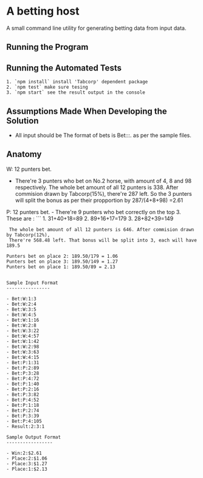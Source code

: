 A betting host
========================
A small command line utility for generating betting data from input data.

Running the Program
-------------------

Running the Automated Tests
---------------------------
```
1. `npm install` install 'Tabcorp' dependent package
2. `npm test` make sure tesing
3. `npm start` see the result output in the console
```

Assumptions Made When Developing the Solution
---------------------------------------------

- All input should be The format of bets is Bet:<product>:<selections>:<stake>. as per the sample files.

Anatomy
---------------------------------------------

W:  12 punters bet. 
   - There're 3 punters who bet on No.2 horse, with amount of 4, 8 and 98 respectively.
    The whole bet amount of all 12 punters is 338. After commision drawn by Tabcorp(15%), there're 287 left. 
    So the 3 punters will split the bonus as per their propportion by 287/(4+8+98) =2.61

P:  12 punters bet. 
	- There're 9 punters who bet correctly on the top 3. These are :
    ```
        1. 31+40+18=89
        2. 89+16+17=179
        3. 28+82+39=149
   ```
    The whole bet amount of all 12 punters is 646. After commision drawn by Tabcorp(12%), 
    There're 568.48 left. That bonus will be split into 3, each will have 189.5 
	
Punters bet on place 2: 189.50/179 = 1.06	
Punters bet on place 3: 189.50/149 = 1.27
Punters bet on place 1: 189.50/89 = 2.13


Sample Input Format
----------------

 - Bet:W:1:3
 - Bet:W:2:4
 - Bet:W:3:5
 - Bet:W:4:5
 - Bet:W:1:16
 - Bet:W:2:8
 - Bet:W:3:22
 - Bet:W:4:57
 - Bet:W:1:42
 - Bet:W:2:98
 - Bet:W:3:63
 - Bet:W:4:15
 - Bet:P:1:31
 - Bet:P:2:89
 - Bet:P:3:28
 - Bet:P:4:72
 - Bet:P:1:40
 - Bet:P:2:16
 - Bet:P:3:82
 - Bet:P:4:52
 - Bet:P:1:18
 - Bet:P:2:74
 - Bet:P:3:39
 - Bet:P:4:105
 - Result:2:3:1 

Sample Output Format
-----------------

 - Win:2:$2.61
 - Place:2:$1.06
 - Place:3:$1.27
 - Place:1:$2.13 